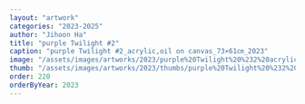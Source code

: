 ```yaml
---
layout: "artwork"
categories: "2023-2025"
author: "Jihoon Ha"
title: "purple Twilight #2"
caption: "purple Twilight #2_acrylic,oil on canvas_73×61㎝_2023"
image: "/assets/images/artworks/2023/purple%20Twilight%20%232%20acrylic%2Coil%20on%20canvas%2073x61cm%202023.jpg"
thumb: "/assets/images/artworks/2023/thumbs/purple%20Twilight%20%232%20acrylic%2Coil%20on%20canvas%2073x61cm%202023.jpg"
order: 220
orderByYear: 2023
---
```

